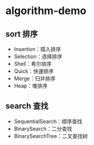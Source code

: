 # algorithm-demo
## sort 排序
- Insertion：插入排序
- Selection：选择排序
- Shell：希尔排序
- Quick：快速排序
- Merge：归并排序
- Heap：堆排序

## search 查找
- SequentialSearch：顺序查找
- BinarySearch：二分查找
- BinarySearchTree：二叉查找树